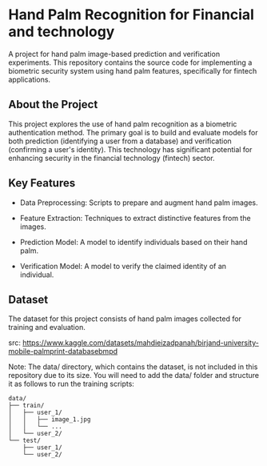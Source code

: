 # Hand Palm Recognition for Financial and technology 

A project for hand palm image-based prediction and verification experiments. This repository contains the source code for implementing a biometric security system using hand palm features, specifically for fintech applications.

## About the Project
This project explores the use of hand palm recognition as a biometric authentication method. The primary goal is to build and evaluate models for both prediction (identifying a user from a database) and verification (confirming a user's identity). This technology has significant potential for enhancing security in the financial technology (fintech) sector.

## Key Features
- Data Preprocessing: Scripts to prepare and augment hand palm images.

- Feature Extraction: Techniques to extract distinctive features from the images.

- Prediction Model: A model to identify individuals based on their hand palm.

- Verification Model: A model to verify the claimed identity of an individual.

## Dataset
The dataset for this project consists of hand palm images collected for training and evaluation.

src:  https://www.kaggle.com/datasets/mahdieizadpanah/birjand-university-mobile-palmprint-databasebmpd

Note: The data/ directory, which contains the dataset, is not included in this repository due to its size. You will need to add the data/ folder and structure it as follows to run the training scripts:

```
data/
├── train/
│   ├── user_1/
│   │   ├── image_1.jpg
│   │   └── ...
│   └── user_2/
└── test/
    ├── user_1/
    └── user_2/
```
